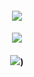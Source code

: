 <h4 align="center">  

  ![](https://komarev.com/ghpvc/?username=runasapi&color=grey&style=flat-square&label=˚✩‧₊˚)
</h4>
</p>

<h4 align="center">
  
![](https://files.catbox.moe/83taku.png)
</h4> 
<h4 align="center">





<h4 align="center">
  
![](https://files.catbox.moe/3n0w6t.jpg))
</h4>
</p>

<h4 align="center">
  
